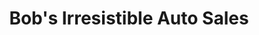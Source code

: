 ---
title: "Bob's Irresistible Auto Sales"
url: /erie/bobs-irresistible-auto-sales/
shop: Autohaus
---